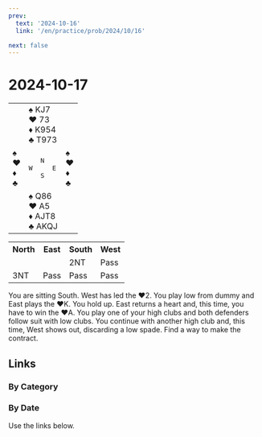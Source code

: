 ```yaml
---
prev:
  text: '2024-10-16'
  link: '/en/practice/prob/2024/10/16'

next: false
---
```


# 2024-10-17

<table class="deal">
	<tr>
		<td></td>
		<td>♠ KJ7<br>♥ 73<br>♦ K954<br>♣ T973</td>
		<td></td>
	</tr>
	<tr>
		<td>♠ <br>♥ <br>♦ <br>♣ </td>
		<td><pre>   N<br>W     E<br>   S</pre></td>
		<td>♠ <br>♥ <br>♦ <br>♣ </td>
	</tr>
	<tr>
		<td></td>
		<td>♠ Q86<br>♥ A5<br>♦ AJT8<br>♣ AKQJ</td>
		<td></td>
	</tr>
</table>

<table class="auction">
	<tr>
		<th>North</th>
		<th>East</th>
		<th>South</th>
		<th>West</th>
	</tr>
	<tr>
		<td></td>
		<td></td>
		<td>2NT</td>
		<td>Pass</td>
	</tr>
	<tr>
		<td>3NT</td>
		<td>Pass</td>
		<td>Pass</td>
		<td>Pass</td>
	</tr>
</table>

You are sitting South. West has led the ♥2. You play low from dummy and East plays the ♥K. You hold up. East returns a heart and, this time, you have to win the ♥A. You play one of your high clubs and both defenders follow suit with low clubs. You continue with another high club and, this time, West shows out, discarding a low spade. Find a way to make the contract.

## Links

[<Badge type="tip" text="Check Solution"/>](/en/learning/prob/2024/10/17)

### By Category

[<Badge type="tip" text="<--"/>](/en/practice/prob/2024/10/14)
[<Badge type="tip" text="Calendar"/>](/en/practice/calendar/2024/10)
[<Badge type="tip" text="-->"/>](/en/practice/prob/2024/10/17#links)

### By Date

Use the links below.